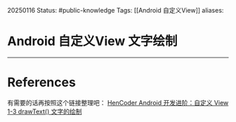 20250116
Status: #public-knowledge
Tags: [[Android 自定义View]] 
aliases: 
# Android 自定义View 文字绘制














---
# References
有需要的话再按照这个链接整理吧：
[HenCoder Android 开发进阶：自定义 View 1-3 drawText() 文字的绘制](https://rengwuxian.com/ui-1-3/)